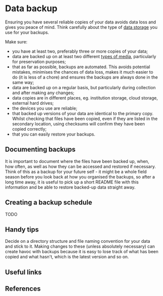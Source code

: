 # Data backup #

Ensuring you have several reliable copies of your data avoids data loss and gives you peace of mind. Think carefully about the type of [data storage](storing_data.md) you use for your backups.

Make sure:
 * you have at least two, preferably three or more copies of your data;
 * data are backed up on at least two different [types of media](storing_data.md), particularly for preservation purposes;
 * that as far as possible, backups are automated. This avoids potential mistakes, minimises the chances of data loss, makes it much easier to do (it is less of a chore) and ensures the backups are always done in the same way;
 * data are backed up on a regular basis, but particularly during collection and after making any changes;
 * data copies are in different places, eg. institution storage, cloud storage, external hard drives;
 * the devices you use are reliable;
 * that backed up versions of your data are identical to the primary copy. Whilst checking that files have been copied, even if they are listed in the secondary location, using checksums will confirm they have been copied correctly;
 * that you can easily restore your backups.

## Documenting backups ##
It is important to document where the files have been backed up, when, how often, as well as how they can be accessed and restored if necessary. Think of this as a backup for your future self - it might be a whole field season before you look back at how you organised the backups, so after a long time away, it is useful to pick up a short README file with this information and be able to restore backed-up data straight away.

## Creating a backup schedule ##
TODO

## Handy tips ##
Decide on a directory structure and file naming convention for your data and stick to it. Making changes to these (unless absolutely necessary) can create havoc with backups because it is easy to lose track of what has been copied and what hasn't, which is the latest version and so on.
 

## Useful links ## 

## References ##